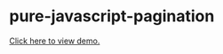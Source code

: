 # pure-javascript-pagination
[Click here to view demo.](https://sameerasuresh.github.io/pure-javascript-pagination/ "pure-javascript-pagination")
